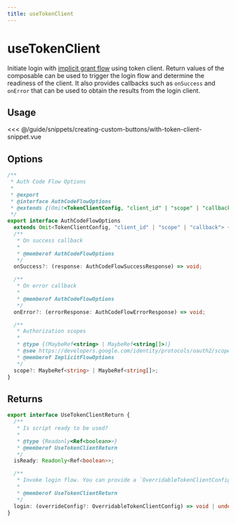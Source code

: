 ```yaml
---
title: useTokenClient
---
```


# useTokenClient

Initiate login with [implicit grant flow](https://developers.google.com/identity/oauth2/web/guides/use-token-model) using token client. Return values of the composable can be used
to trigger the login flow and determine the readiness of the client.
It also provides callbacks such as `onSuccess` and `onError` that can be used to obtain the results from the login client.

## Usage

<<< @/guide/snippets/creating-custom-buttons/with-token-client-snippet.vue

## Options

```ts
/**
 * Auth Code Flow Options
 *
 * @export
 * @interface AuthCodeFlowOptions
 * @extends {(Omit<TokenClientConfig, "client_id" | "scope" | "callback">)}
 */
export interface AuthCodeFlowOptions
  extends Omit<TokenClientConfig, "client_id" | "scope" | "callback"> {
  /**
   * On success callback
   *
   * @memberof AuthCodeFlowOptions
   */
  onSuccess?: (response: AuthCodeFlowSuccessResponse) => void;

  /**
   * On error callback
   *
   * @memberof AuthCodeFlowOptions
   */
  onError?: (errorResponse: AuthCodeFlowErrorResponse) => void;

  /**
   * Authorization scopes
   *
   * @type {(MaybeRef<string> | MaybeRef<string[]>)}
   * @see https://developers.google.com/identity/protocols/oauth2/scopes
   * @memberof ImplicitFlowOptions
   */
  scope?: MaybeRef<string> | MaybeRef<string[]>;
}
```

## Returns

```ts
export interface UseTokenClientReturn {
  /**
   * Is script ready to be used?
   *
   * @type {Readonly<Ref<boolean>>}
   * @memberof UseTokenClientReturn
   */
  isReady: Readonly<Ref<boolean>>;

  /**
   * Invoke login flow. You can provide a `OverridableTokenClientConfig` to override the login flow options.
   *
   * @memberof UseTokenClientReturn
   */
  login: (overrideConfig?: OverridableTokenClientConfig) => void | undefined;
}
```

